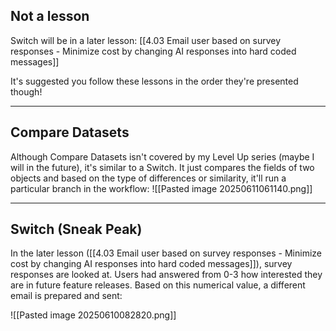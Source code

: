 ## Not a lesson

Switch will be in a later lesson: [[4.03 Email user based on survey responses - Minimize cost by changing AI responses into hard coded messages]]

It's suggested you follow these lessons in the order they're presented though!

---

## Compare Datasets

Although Compare Datasets isn't covered by my Level Up series (maybe I will in the future), it's similar to a Switch. It just compares the fields of two objects and based on the type of differences or similarity, it'll run a particular branch in the workflow:
![[Pasted image 20250611061140.png]]

---

## Switch (Sneak Peak)

In the later lesson ([[4.03 Email user based on survey responses - Minimize cost by changing AI responses into hard coded messages]]), survey responses are looked at. Users had answered from 0-3 how interested they are in future feature releases. Based on this numerical value, a different email is prepared and sent:

![[Pasted image 20250610082820.png]]